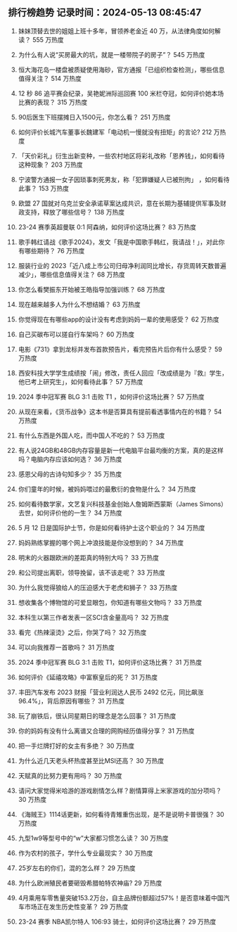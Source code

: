 
## 排行榜趋势 记录时间：2024-05-13 08:45:47
  
  1. 妹妹顶替去世的姐姐上班十多年，冒领养老金近 40 万，从法律角度如何解读？ 555 万热度
    
  2. 为什么有人说“买房最大的坑，就是一楼带院子的房子”？ 545 万热度
    
  3. 恒大海花岛一楼盘被质疑使用海砂，官方通报「已组织检查检测」，哪些信息值得关注？ 514 万热度
    
  4. 12 秒 86 追平赛会纪录，吴艳妮洲际巡回赛 100 米栏夺冠，如何评价她本场比赛的表现？ 315 万热度
    
  5. 90后医生下班摆摊日入1500元，你怎么看？ 251 万热度
    
  6. 如何评价长城汽车董事长魏建军「电动机一慢就没有扭矩」的言论? 212 万热度
    
  7. 「天价彩礼」衍生出新变种，一些农村地区将彩礼改称「恩养钱」，如何看待这种现象？ 203 万热度
    
  8. 宁波警方通报一女子因琐事刺死男友，称「犯罪嫌疑人已被刑拘」 ，如何看待此事？ 153 万热度
    
  9. 欧盟 27 国就对乌克兰安全承诺草案达成共识，意在长期为基辅提供军事及财政支持，释放了哪些信号？ 138 万热度
    
  10. 23-24 赛季英超曼联 0:1 阿森纳，如何评价这场比赛？ 83 万热度
    
  11. 歌手韩红请战《歌手2024》，发文「我是中国歌手韩红，我请战！」，对此你有哪些期待？ 76 万热度
    
  12. 服装行业的 2023「近八成上市公司归母净利润同比增长，存货周转天数普遍减少」，哪些信息值得关注？ 68 万热度
    
  13. 你怎么看樊振东开始被王皓指导加强训练？ 68 万热度
    
  14. 现在越来越多人为什么不想结婚？ 63 万热度
    
  15. 你觉得现在有哪些app的设计没有考虑到妈妈一辈的使用感受？ 62 万热度
    
  16. 自己买碳布可以搓自行车架吗？ 60 万热度
    
  17. 电影《731》拿到龙标并发布首款预告片，看完预告片后你有什么感受？ 59 万热度
    
  18. 西安科技大学学生成绩按「闹」修改，责任人回应「改成绩是为『救』学生，他已考上研究生」，如何看待此事？ 57 万热度
    
  19. 2024 季中冠军赛 BLG 3:1 击败 T1 ，如何评价这场比赛？ 57 万热度
    
  20. 从现在来看，《货币战争》这本书是否算具有提前看透事情内在的书籍？ 54 万热度
    
  21. 有什么东西是外国人吃，而中国人不吃的？ 53 万热度
    
  22. 有人说24GB和48GB内存容量是新一代电脑平台最均衡的方案，真的是这样吗？电脑内存应该如何选？ 36 万热度
    
  23. 感恩父母的古诗句知多少？ 35 万热度
    
  24. 你们童年的时候，被妈妈喂过的最敷衍的食物是什么？ 34 万热度
    
  25. 如何看待数学家，文艺复兴科技基金创始人詹姆斯西蒙斯（James Simons）去世，如何评价他的一生？ 34 万热度
    
  26. 5 月 12 日是国际护士节，你是如何看待护士这个职业的？ 34 万热度
    
  27. 妈妈熟练掌握的哪个网上冲浪技能是你没想到的？ 34 万热度
    
  28. 明末的火器跟欧洲的差距真的特别大吗？ 33 万热度
    
  29. 和公司提出离职，领导挽留，该不该走呢？ 33 万热度
    
  30. 为什么我觉得狼给人的压迫感大于老虎和狮子？ 33 万热度
    
  31. 想收集各个博物馆的可爱显眼包，你知道有哪些文物吗？ 33 万热度
    
  32. 本科生以第三作者发表一区SCI含金量高吗？ 32 万热度
    
  33. 看完《热辣滚烫》之后，你哭了吗？ 32 万热度
    
  34. 可以向我推荐一首歌吗？ 31 万热度
    
  35. 2024 季中冠军赛 BLG 3:1 击败 T1，如何评价这场比赛？ 31 万热度
    
  36. 如何评价《延禧攻略》中富察皇后的死？ 31 万热度
    
  37. 丰田汽车发布 2023 财报「营业利润达人民币 2492 亿元，同比飙涨96.4%」，背后原因有哪些？ 31 万热度
    
  38. 玩了崩铁后，很认同星期日的理念是怎么回事？ 31 万热度
    
  39. 你的妈妈有没有什么离谱又合理的网购经历值得分享？ 31 万热度
    
  40. 把一手烂牌打好的女主有多绝？ 30 万热度
    
  41. 为什么近几天老头杯热度甚至比MSI还高？ 30 万热度
    
  42. 天赋真的比努力更有用吗？ 30 万热度
    
  43. 请问大家觉得米哈游的游戏剧情怎么样？剧情算得上米家游戏的加分项吗？ 30 万热度
    
  44. 《海贼王》1114话更新，如何看待青雉重伤出现，是不是说明卡普很强？ 30 万热度
    
  45. 九型1w9等型号中的“w”大家都习惯怎么读？ 30 万热度
    
  46. 作为农村的孩子，学什么专业最现实？ 30 万热度
    
  47. 25岁左右的你们，混的怎么样？ 29 万热度
    
  48. 为什么欧洲殖民者要砸毁希腊帕特农神庙? 29 万热度
    
  49. 4月乘用车零售量突破153.2万台，自主品牌份额超过57%！是否意味着中国汽车市场正在发生历史性变革？ 29 万热度
    
  50. 23-24 赛季 NBA凯尔特人 106:93 骑士，如何评价这场比赛？ 29 万热度
    
